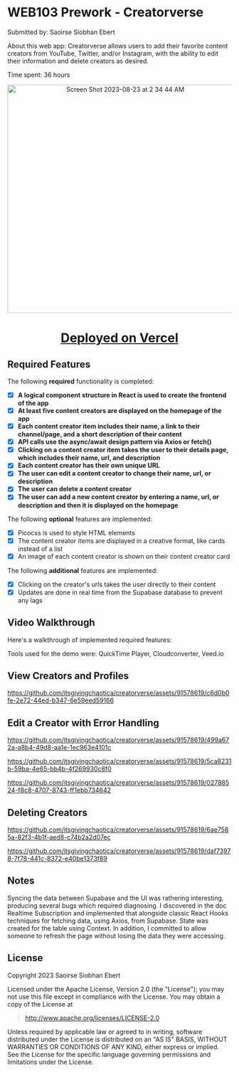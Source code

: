 # WEB103 Prework - Creatorverse

Submitted by: Saoirse Siobhan Ebert

About this web app: Creatorverse allows users to add their favorite content creators from YouTube, Twitter, and/or Instagram, with the ability to edit their information and delete creators as desired.

Time spent: 36 hours

<p align="center"> 
  <img width="514" alt="Screen Shot 2023-08-23 at 2 34 44 AM" src="https://github.com/itsgivingchaotica/creatorverse/assets/91578619/62b24e00-cb3f-4cb2-9911-75b032049f68">
</p>

<h1 align="center"> <a href="https://creatorverse-puce.vercel.app"/>Deployed on Vercel</a> </h1>

## Required Features

The following **required** functionality is completed:

- [x] **A logical component structure in React is used to create the frontend of the app**
- [x] **At least five content creators are displayed on the homepage of the app**
- [x] **Each content creator item includes their name, a link to their channel/page, and a short description of their content**
- [x] **API calls use the async/await design pattern via Axios or fetch()**
- [x] **Clicking on a content creator item takes the user to their details page, which includes their name, url, and description**
- [x] **Each content creator has their own unique URL**
- [x] **The user can edit a content creator to change their name, url, or description**
- [x] **The user can delete a content creator**
- [x] **The user can add a new content creator by entering a name, url, or description and then it is displayed on the homepage**

The following **optional** features are implemented:

- [x] Picocss is used to style HTML elements
- [x] The content creator items are displayed in a creative format, like cards instead of a list
- [x] An image of each content creator is shown on their content creator card

The following **additional** features are implemented:

* [x] Clicking on the creator's urls takes the user directly to their content
* [x] Updates are done in real time from the Supabase database to prevent any lags 

## Video Walkthrough

Here's a walkthrough of implemented required features:

Tools used for the demo were: QuickTime Player, Cloudconverter, Veed.io

## View Creators and Profiles

https://github.com/itsgivingchaotica/creatorverse/assets/91578619/c6d0b0fe-2e72-44ed-b347-6e59eed59166

## Edit a Creator with Error Handling

https://github.com/itsgivingchaotica/creatorverse/assets/91578619/499a672a-a8b4-49d8-aa1e-1ec963e4101c


https://github.com/itsgivingchaotica/creatorverse/assets/91578619/5ca8231b-59ba-4e65-bb4b-4f269930c8f0


https://github.com/itsgivingchaotica/creatorverse/assets/91578619/02788524-f8c8-4707-8743-ff1ebb734642

## Deleting Creators

https://github.com/itsgivingchaotica/creatorverse/assets/91578619/6ae7585a-82f3-4b1f-aed8-c74b2a2d07ec

https://github.com/itsgivingchaotica/creatorverse/assets/91578619/daf73978-7f78-441c-8372-e40be1373f89


## Notes

Syncing the data between Supabase and the UI was rathering interesting, producing several bugs which required diagnosing. I discovered in the doc Realtime Subscription and implemented that alongside classic React Hooks techniques for fetching data, using Axios, from Supabase. State was created for the table using Context. In addition, I committed to allow someone to refresh the page without losing the data they were accessing.

## License

Copyright 2023 Saoirse Siobhan Ebert

Licensed under the Apache License, Version 2.0 (the "License"); you may not use this file except in compliance with the License. You may obtain a copy of the License at

> http://www.apache.org/licenses/LICENSE-2.0

Unless required by applicable law or agreed to in writing, software distributed under the License is distributed on an "AS IS" BASIS, WITHOUT WARRANTIES OR CONDITIONS OF ANY KIND, either express or implied. See the License for the specific language governing permissions and limitations under the License.
